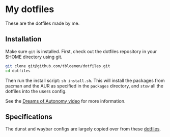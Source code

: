 # My dotfiles

These are the dotfiles made by me.

## Installation

Make sure `git` is installed.
First, check out the dotfiles repository in your $HOME directory using git.

```bash
git clone git@github.com/tbloemen/dotfiles.git
cd dotfiles
```

Then run the install script: `sh install.sh`.
This will install the packages from pacman and the AUR as specified in the `packages` directory, and `stow` all the dotfiles into the users config.

See the [Dreams of Autonomy video](https://www.youtube.com/watch?v=y6XCebnB9gs) for more information.

## Specifications

The dunst and waybar configs are largely copied over from these [dotfiles](https://github.com/sameemul-haque/dotfiles).
